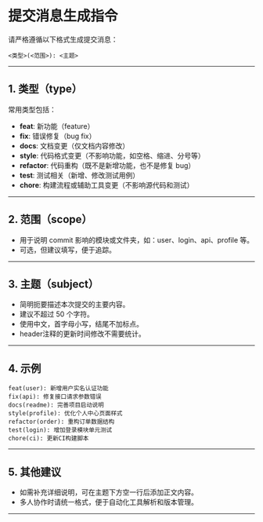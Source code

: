 <!--
 * @Author: elonfreedom elonfreedom@qq.com
 * @Date: 2025-10-23 14:15:41
 * @LastEditors: elonfreedom elonfreedom@qq.com
 * @LastEditTime: 2025-10-23 15:25:21
 * @FilePath: /docs/copilot-commit-message-instructions.md
 * @Description: 
 * 
 * Copyright (c) 2025 by ${git_name_email}, All Rights Reserved. 
-->
# 提交消息生成指令

请严格遵循以下格式生成提交消息：

`<类型>(<范围>): <主题>`

---

## 1. 类型（type）

常用类型包括：

- **feat**: 新功能（feature）
- **fix**: 错误修复（bug fix）
- **docs**: 文档变更（仅文档内容修改）
- **style**: 代码格式变更（不影响功能，如空格、缩进、分号等）
- **refactor**: 代码重构（既不是新增功能，也不是修复 bug）
- **test**: 测试相关（新增、修改测试用例）
- **chore**: 构建流程或辅助工具变更（不影响源代码和测试）

---

## 2. 范围（scope）

- 用于说明 commit 影响的模块或文件夹，如：user、login、api、profile 等。
- 可选，但建议填写，便于追踪。

---

## 3. 主题（subject）

- 简明扼要描述本次提交的主要内容。
- 建议不超过 50 个字符。
- 使用中文，首字母小写，结尾不加标点。
- header注释的更新时间修改不需要统计。
---

## 4. 示例

```
feat(user): 新增用户实名认证功能
fix(api): 修复接口请求参数错误
docs(readme): 完善项目启动说明
style(profile): 优化个人中心页面样式
refactor(order): 重构订单数据结构
test(login): 增加登录模块单元测试
chore(ci): 更新CI构建脚本
```

---

## 5. 其他建议

- 如需补充详细说明，可在主题下方空一行后添加正文内容。
- 多人协作时请统一格式，便于自动化工具解析和版本管理。

---